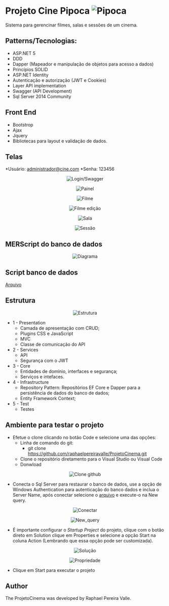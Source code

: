 # Projeto Cine Pipoca  <img src="assets/img/logo.PNG" alt="Pipoca" />
Sistema para gerencinar filmes, salas e sessões de um cinema.

## Patterns/Tecnologias:
* ASP.NET 5
* DDD
* Dapper (Mapeador e manipulação de objetos para acesso a dados)
* Princípios SOLID
* ASP.NET Identity
* Autenticação e autorização (JWT e Cookies)
* Layer API implementation
* Swagger (API Development)
* Sql Server 2014 Community

## Front End
* Bootstrop
* Ajax
* Jquery
* Bibliotecas para layout e validação de dados.

## Telas
*Usuário: administrador@cine.com
*Senha: 123456

<p align="center">
  <img src="assets/img/login_swagger.PNG" alt="Login/Swagger" />
</p>

<p align="center">
  <img src="assets/img/painel.PNG" alt="Painel" />
</p>

<p align="center">
  <img src="assets/img/filme.PNG" alt="Filme" />
</p>

<p align="center">
  <img src="assets/img/filme_ed.PNG" alt="Filme edição" />
</p>

<p align="center">
  <img src="assets/img/sala.PNG" alt="Sala" />
</p>

<p align="center">
  <img src="assets/img/sessao.PNG" alt="Sessão"/>
</p>

## MERScript do banco de dados
<p align="center">
  <img src="assets/img/diagrama.PNG" alt="Diagrama"/>
</p>

## Script banco de dados
<a href="https://github.com/raphaelpereiravalle/ProjetoCinema/tree/master/BancoDeDados">Arquivo</a>

## Estrutura

<p align="center">
  <img src="assets/img/estrutura.PNG" alt="Estrutura"/>
</p>

* 1 - Presentation
	* Camada de apresentação com CRUD;
	* Plugins CSS e JavaScript
	* MVC
	* Classe de comunicação do API 
* 2 - Services
	* API
	* Segurança com o JWT
* 3 - Core
	* Entidades de domínio, interfaces e segurança;
	* Serviços e intefaces.
* 4 - Infrastructure
	* Repository Pattern: Repositórios EF Core e Dapper para a persistência de dados do banco de dados;
	* Entity Framework Context;
* 5 - Test
	* Testes
	
## Ambiente para testar o projeto

* Efetue o clone clicando no botão Code e selecione uma das opções: 
	* Linha de comando do git:
		* git clone https://github.com/raphaelpereiravalle/ProjetoCinema.git
	* Clone o repositório diretamento para o Visual Studio ou Visual Code
	* Donwload
	
<p align="center">
  <img src="assets/img/clone.PNG" alt="Clone github" />
</p>

* Conecta o Sql Server para restaurar o banco de dados, use a opção de Windows Authentication para autenticação do banco dados e inclua o Server Name, após conectar selecione o 
<a href="https://github.com/raphaelpereiravalle/ProjetoCinema/tree/master/BancoDeDados">arquivo</a> e execute-o na New query. 

<p align="center">
  <img src="assets/img/conectar.PNG" alt="Conectar" />
</p>

<p align="center">
  <img src="assets/img/new_query.PNG" alt="New_query" />
</p>

* É importante configurar o *Startup Project* do projeto, clique com o botão direto em Solution clique em Properties e selecione a opção Start na coluna Action (Lembrando que essa opção pode ser customizada).
 
<p align="center">
  <img src="assets/img/solucao.PNG" alt="Solução" />
</p>

<p align="center">
  <img src="assets/img/propriedade.PNG" alt="Propriedade" />
</p>

* Clique em Start para executar o projeto

## Author

The ProjetoCinema was developed by Raphael Pereira Valle.